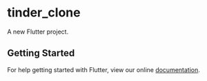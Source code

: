 # tinder_clone

A new Flutter project.

## Getting Started

For help getting started with Flutter, view our online
[documentation](https://flutter.io/).
